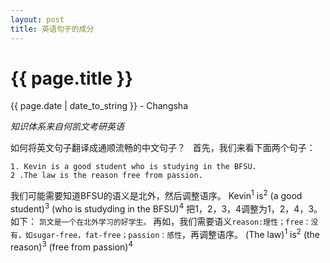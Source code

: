 ```yaml
---
layout: post
title: 英语句子的成分
---
```


{{ page.title }}
================

<p class="meta">{{ page.date | date_to_string }} - Changsha</p>

_知识体系来自何凯文考研英语_


如何将英文句子翻译成通顺流畅的中文句子？&nbsp;&nbsp;
首先，我们来看下面两个句子：
```
1. Kevin is a good student who is studying in the BFSU.
2 .The law is the reason free from passion.
```
我们可能需要知道BFSU的语义是北外，然后调整语序。
Kevin<sup>1</sup> is<sup>2</sup> (a good student)<sup>3</sup> (who is studyding in the BFSU)<sup>4</sup>
把1，2，3，4调整为1，2，4，3。如下：
`凯文是一个在北外学习的好学生。`
再如，我们需要语义`reason:理性；free：没有，如sugar-free，fat-free；passion：感性`，再调整语序。
(The law)<sup>1</sup> is<sup>2</sup> (the reason)<sup>3</sup> (free from passion)<sup>4</sup>


